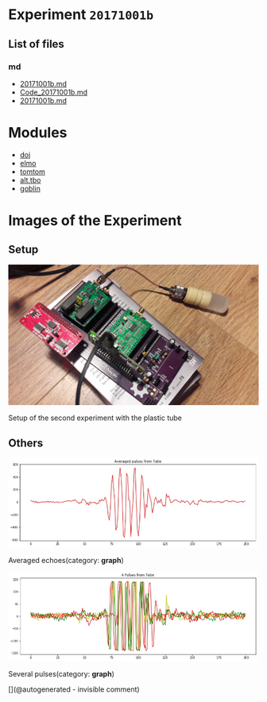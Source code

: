 # Experiment `20171001b`

## List of files

### md

* [20171001b.md](/include/experiments/auto/20171001b.md)
* [Code_20171001b.md](/include/experiments/auto/Code_20171001b.md)
* [20171001b.md](/gitbook/exp/20171001b.md)





# Modules

* [doj](/doj/)
* [elmo](/elmo/)
* [tomtom](/tomtom/)
* [alt.tbo](/alt.tbo/)
* [goblin](/goblin/)




# Images of the Experiment

## Setup

![](/alt.tbo/20171001a/20171001_135041.jpg)

Setup of the second experiment with the plastic tube

## Others

![](/alt.tbo/20171001a/Pulses_average_Tube.jpg)

Averaged echoes(category: __graph__)

![](/alt.tbo/20171001a/Pulses_details_Tube.jpg)

Several pulses(category: __graph__)










[](@autogenerated - invisible comment)